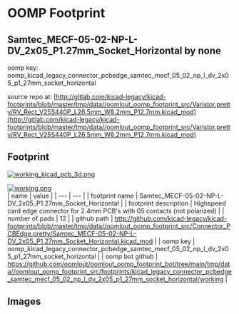 # OOMP Footprint  
## Samtec_MECF-05-02-NP-L-DV_2x05_P1.27mm_Socket_Horizontal  by none  
  
oomp key: oomp_kicad_legacy_connector_pcbedge_samtec_mecf_05_02_np_l_dv_2x05_p1_27mm_socket_horizontal  
  
source repo at: [http://gitlab.com/kicad-legacy/kicad-footprints/blob/master/tmp/data//oomlout_oomp_footprint_src/Varistor.pretty/RV_Rect_V25S440P_L26.5mm_W8.2mm_P12.7mm.kicad_mod](http://gitlab.com/kicad-legacy/kicad-footprints/blob/master/tmp/data//oomlout_oomp_footprint_src/Varistor.pretty/RV_Rect_V25S440P_L26.5mm_W8.2mm_P12.7mm.kicad_mod)  
## Footprint  
  
[![working_kicad_pcb_3d.png](working_kicad_pcb_3d_600.png)](working_kicad_pcb_3d.png)  
  
[![working.png](working_600.png)](working.png)  
| name | value | 
| --- | --- | 
| footprint name | Samtec_MECF-05-02-NP-L-DV_2x05_P1.27mm_Socket_Horizontal | 
| footprint description | Highspeed card edge connector for 2.4mm PCB's with 05 contacts (not polarized) | 
| number of pads | 12 | 
| github path | http://github.com/kicad-legacy/kicad-footprints/blob/master/tmp/data//oomlout_oomp_footprint_src/Connector_PCBEdge.pretty/Samtec_MECF-05-02-NP-L-DV_2x05_P1.27mm_Socket_Horizontal.kicad_mod | 
| oomp key | oomp_kicad_legacy_connector_pcbedge_samtec_mecf_05_02_np_l_dv_2x05_p1_27mm_socket_horizontal | 
| oomp bot github | https://github.com/oomlout/oomlout_oomp_footprint_bot/tree/main/tmp/data//oomlout_oomp_footprint_src/footprints/kicad_legacy_connector_pcbedge_samtec_mecf_05_02_np_l_dv_2x05_p1_27mm_socket_horizontal/working | 
## Images  
